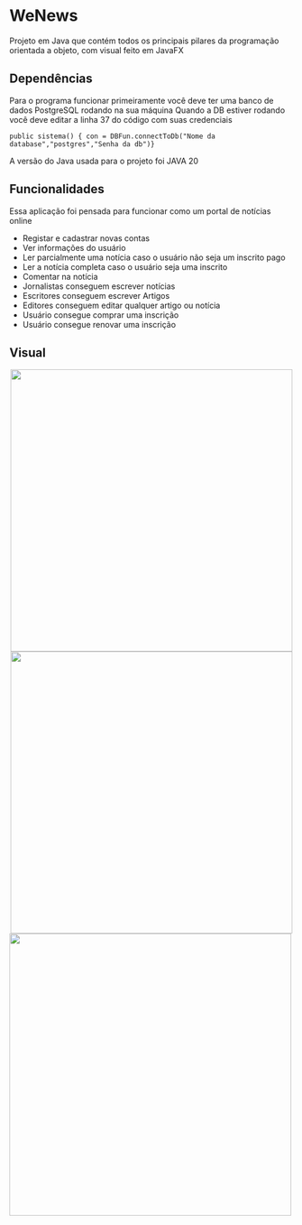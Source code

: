# WeNews
Projeto em Java que contém todos os principais pilares da programação orientada a objeto, com visual feito em JavaFX

## Dependências
Para o programa funcionar primeiramente você deve ter uma banco de dados PostgreSQL rodando na sua máquina
Quando a DB estiver rodando você deve editar a linha 37 do código com suas credenciais

```
public sistema() { con = DBFun.connectToDb("Nome da database","postgres","Senha da db")}
```
A versão do Java usada para o projeto foi JAVA 20

## Funcionalidades
Essa aplicação foi pensada para funcionar como um portal de notícias online
+ Registar e cadastrar novas contas
+ Ver informações do usuário
+ Ler parcialmente uma notícia caso o usuário não seja um inscrito pago
+ Ler a notícia completa caso o usuário seja uma inscrito
+ Comentar na notícia
+ Jornalistas conseguem escrever notícias
+ Escritores conseguem escrever Artigos
+ Editores conseguem editar qualquer artigo ou notícia
+ Usuário consegue comprar uma inscrição
+ Usuário consegue renovar uma inscrição

## Visual
<div align="center">
  <img height="500em" src="https://github.com/T4vexx/WeNewsNewsletter/assets/68335367/273ed1f1-cf40-4140-a10a-2fbf86b4206b" />
  <img height="500em" src="https://github.com/T4vexx/WeNewsNewsletter/assets/68335367/2a922c89-a4c3-46ed-8730-9d5d4c290367" />
</div>
<div style="align: center">
  <img height="500em" src="https://github.com/T4vexx/WeNewsNewsletter/assets/68335367/e09776c6-c805-4f30-b907-fbe441ac5460" />
</div>
